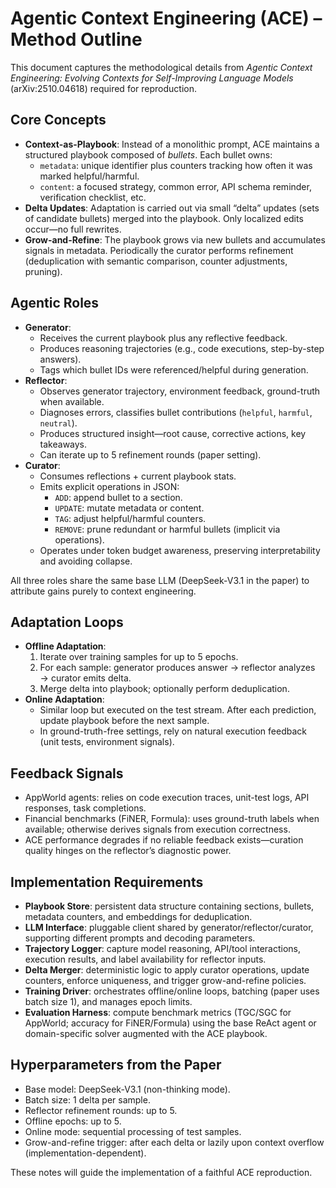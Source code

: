 # Agentic Context Engineering (ACE) – Method Outline

This document captures the methodological details from *Agentic Context Engineering: Evolving Contexts for Self-Improving Language Models* (arXiv:2510.04618) required for reproduction.

## Core Concepts
- **Context-as-Playbook**: Instead of a monolithic prompt, ACE maintains a structured playbook composed of *bullets*. Each bullet owns:
  - `metadata`: unique identifier plus counters tracking how often it was marked helpful/harmful.
  - `content`: a focused strategy, common error, API schema reminder, verification checklist, etc.
- **Delta Updates**: Adaptation is carried out via small “delta” updates (sets of candidate bullets) merged into the playbook. Only localized edits occur—no full rewrites.
- **Grow-and-Refine**: The playbook grows via new bullets and accumulates signals in metadata. Periodically the curator performs refinement (deduplication with semantic comparison, counter adjustments, pruning).

## Agentic Roles
- **Generator**:
  - Receives the current playbook plus any reflective feedback.
  - Produces reasoning trajectories (e.g., code executions, step-by-step answers).
  - Tags which bullet IDs were referenced/helpful during generation.
- **Reflector**:
  - Observes generator trajectory, environment feedback, ground-truth when available.
  - Diagnoses errors, classifies bullet contributions (`helpful`, `harmful`, `neutral`).
  - Produces structured insight—root cause, corrective actions, key takeaways.
  - Can iterate up to 5 refinement rounds (paper setting).
- **Curator**:
  - Consumes reflections + current playbook stats.
  - Emits explicit operations in JSON:
    - `ADD`: append bullet to a section.
    - `UPDATE`: mutate metadata or content.
    - `TAG`: adjust helpful/harmful counters.
    - `REMOVE`: prune redundant or harmful bullets (implicit via operations).
  - Operates under token budget awareness, preserving interpretability and avoiding collapse.

All three roles share the same base LLM (DeepSeek-V3.1 in the paper) to attribute gains purely to context engineering.

## Adaptation Loops
- **Offline Adaptation**:
  1. Iterate over training samples for up to 5 epochs.
  2. For each sample: generator produces answer → reflector analyzes → curator emits delta.
  3. Merge delta into playbook; optionally perform deduplication.
- **Online Adaptation**:
  - Similar loop but executed on the test stream. After each prediction, update playbook before the next sample.
  - In ground-truth-free settings, rely on natural execution feedback (unit tests, environment signals).

## Feedback Signals
- AppWorld agents: relies on code execution traces, unit-test logs, API responses, task completions.
- Financial benchmarks (FiNER, Formula): uses ground-truth labels when available; otherwise derives signals from execution correctness.
- ACE performance degrades if no reliable feedback exists—curation quality hinges on the reflector’s diagnostic power.

## Implementation Requirements
- **Playbook Store**: persistent data structure containing sections, bullets, metadata counters, and embeddings for deduplication.
- **LLM Interface**: pluggable client shared by generator/reflector/curator, supporting different prompts and decoding parameters.
- **Trajectory Logger**: capture model reasoning, API/tool interactions, execution results, and label availability for reflector inputs.
- **Delta Merger**: deterministic logic to apply curator operations, update counters, enforce uniqueness, and trigger grow-and-refine policies.
- **Training Driver**: orchestrates offline/online loops, batching (paper uses batch size 1), and manages epoch limits.
- **Evaluation Harness**: compute benchmark metrics (TGC/SGC for AppWorld; accuracy for FiNER/Formula) using the base ReAct agent or domain-specific solver augmented with the ACE playbook.

## Hyperparameters from the Paper
- Base model: DeepSeek-V3.1 (non-thinking mode).
- Batch size: 1 delta per sample.
- Reflector refinement rounds: up to 5.
- Offline epochs: up to 5.
- Online mode: sequential processing of test samples.
- Grow-and-refine trigger: after each delta or lazily upon context overflow (implementation-dependent).

These notes will guide the implementation of a faithful ACE reproduction.
